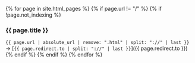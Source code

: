 {% for page in site.html_pages %}
{% if page.url != "/" %}
{% if !page.not_indexing %}
### {{ page.title }}
`{{ page.url | absolute_url | remove: ".html" | split: "://" | last }}` -> [`{{ page.redirect.to | split: "://" | last }}`]({{ page.redirect.to }})
{% endif %}
{% endif %}
{% endfor %}